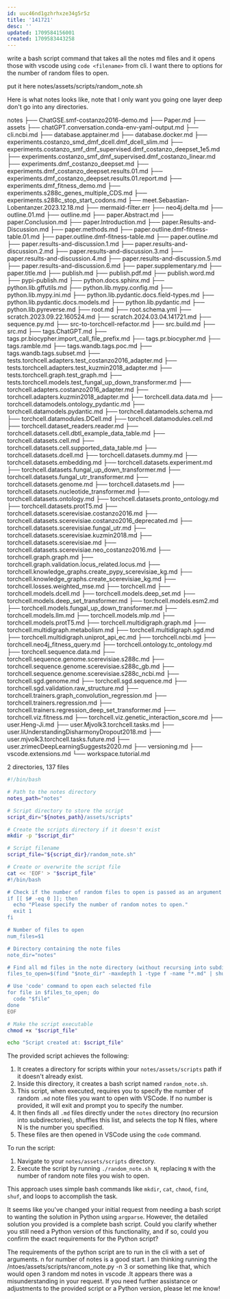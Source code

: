 ```yaml
---
id: uuc46nd1gzhrhxze34g5r5z
title: '141721'
desc: ''
updated: 1709584156001
created: 1709583443258
---
```

write a bash script command that takes all the notes md files and it opens those with vscode using `code <filename>` from cli. I want there to options for the number of random files to open.

put it here notes/assets/scripts/random_note.sh

Here is what notes looks like, note that I only want you going one layer deep don't go into any directories.

notes
├── ChatGSE.smf-costanzo2016-demo.md
├── Paper.md
├── assets
├── chatGPT.conversation.conda-env-yaml-output.md
├── cli.ncbi.md
├── database.apptainer.md
├── database.docker.md
├── experiments.costanzo_smd_dmf_dcell.dmf_dcell_slim.md
├── experiments.costanzo_smf_dmf_supervised.dmf_costanzo_deepset_1e5.md
├── experiments.costanzo_smf_dmf_supervised.dmf_costanzo_linear.md
├── experiments.dmf_costanzo_deepset.md
├── experiments.dmf_costanzo_deepset.results.01.md
├── experiments.dmf_costanzo_deepset.results.01.report.md
├── experiments.dmf_fitness_demo.md
├── experiments.s288c_genes_multiple_CDS.md
├── experiments.s288c_stop_start_codons.md
├── meet.Sebastian-Lobentanzer.2023.12.18.md
├── mermaid-filter.err
├── neo4j.delta.md
├── outline.01.md
├── outline.md
├── paper.Abstract.md
├── paper.Conclusion.md
├── paper.Introduction.md
├── paper.Results-and-Discussion.md
├── paper.methods.md
├── paper.outline.dmf-fitness-table.01.md
├── paper.outline.dmf-fitness-table.md
├── paper.outline.md
├── paper.results-and-discussion.1.md
├── paper.results-and-discussion.2.md
├── paper.results-and-discussion.3.md
├── paper.results-and-discussion.4.md
├── paper.results-and-discussion.5.md
├── paper.results-and-discussion.6.md
├── paper.supplementary.md
├── paper.title.md
├── publish.md
├── publish.pdf.md
├── publish.word.md
├── pypi-publish.md
├── python.docs.sphinx.md
├── python.lib.gffutils.md
├── python.lib.mypy.config.md
├── python.lib.mypy.ini.md
├── python.lib.pydantic.docs.field-types.md
├── python.lib.pydantic.docs.models.md
├── python.lib.pydantic.md
├── python.lib.pyreverse.md
├── root.md
├── root.schema.yml
├── scratch.2023.09.22.160524.md
├── scratch.2024.03.04.141721.md
├── sequence.py.md
├── src-to-torchcell-refactor.md
├── src.build.md
├── src.md
├── tags.ChatGPT.md
├── tags.pr.biocypher.import_call_file_prefix.md
├── tags.pr.biocypher.md
├── tags.ramble.md
├── tags.wandb.tags.poc.md
├── tags.wandb.tags.subset.md
├── tests.torchcell.adapters.test_costanzo2016_adapter.md
├── tests.torchcell.adapters.test_kuzmin2018_adapter.md
├── tests.torchcell.graph.test_graph.md
├── tests.torchcell.models.test_fungal_up_down_transformer.md
├── torchcell.adapters.costanzo2016_adapter.md
├── torchcell.adapters.kuzmin2018_adapter.md
├── torchcell.data.data.md
├── torchcell.datamodels.ontology_pydantic.md
├── torchcell.datamodels.pydantic.md
├── torchcell.datamodels.schema.md
├── torchcell.datamodules.DCell.md
├── torchcell.datamodules.cell.md
├── torchcell.dataset_readers.reader.md
├── torchcell.datasets.cell.dbtl_example_data_table.md
├── torchcell.datasets.cell.md
├── torchcell.datasets.cell.supported_data_table.md
├── torchcell.datasets.dcell.md
├── torchcell.datasets.dummy.md
├── torchcell.datasets.embedding.md
├── torchcell.datasets.experiment.md
├── torchcell.datasets.fungal_up_down_transformer.md
├── torchcell.datasets.fungal_utr_transformer.md
├── torchcell.datasets.genome.md
├── torchcell.datasets.md
├── torchcell.datasets.nucleotide_transformer.md
├── torchcell.datasets.ontology.md
├── torchcell.datasets.pronto_ontology.md
├── torchcell.datasets.protT5.md
├── torchcell.datasets.scerevisiae.costanzo2016.md
├── torchcell.datasets.scerevisiae.costanzo2016_deprecated.md
├── torchcell.datasets.scerevisiae.fungal_utr.md
├── torchcell.datasets.scerevisiae.kuzmin2018.md
├── torchcell.datasets.scerevisiae.md
├── torchcell.datasets.scerevisiae.neo_costanzo2016.md
├── torchcell.graph.graph.md
├── torchcell.graph.validation.locus_related.locus.md
├── torchcell.knowledge_graphs.create_pypy_scerevisiae_kg.md
├── torchcell.knowledge_graphs.create_scerevisiae_kg.md
├── torchcell.losses.weighted_mse.md
├── torchcell.md
├── torchcell.models.dcell.md
├── torchcell.models.deep_set.md
├── torchcell.models.deep_set_transformer.md
├── torchcell.models.esm2.md
├── torchcell.models.fungal_up_down_transformer.md
├── torchcell.models.llm.md
├── torchcell.models.mlp.md
├── torchcell.models.protT5.md
├── torchcell.multidigraph.graph.md
├── torchcell.multidigraph.metabolism.md
├── torchcell.multidigraph.sgd.md
├── torchcell.multidigraph.uniprot_api_ec.md
├── torchcell.ncbi.md
├── torchcell.neo4j_fitness_query.md
├── torchcell.ontology.tc_ontology.md
├── torchcell.sequence.data.md
├── torchcell.sequence.genome.scerevisiae.s288c.md
├── torchcell.sequence.genome.scerevisiae.s288c_gb.md
├── torchcell.sequence.genome.scerevisiae.s288c_ncbi.md
├── torchcell.sgd.genome.md
├── torchcell.sgd.sequence.md
├── torchcell.sgd.validation.raw_structure.md
├── torchcell.trainers.graph_convolution_regression.md
├── torchcell.trainers.regression.md
├── torchcell.trainers.regression_deep_set_transformer.md
├── torchcell.viz.fitness.md
├── torchcell.viz.genetic_interaction_score.md
├── user.Heng-Ji.md
├── user.Mjvolk3.torchcell.tasks.md
├── user.liUnderstandingDisharmonyDropout2018.md
├── user.mjvolk3.torchcell.tasks.future.md
├── user.zrimecDeepLearningSuggests2020.md
├── versioning.md
├── vscode.extensions.md
└── workspace.tutorial.md

2 directories, 137 files

```bash
#!/bin/bash

# Path to the notes directory
notes_path="notes"

# Script directory to store the script
script_dir="${notes_path}/assets/scripts"

# Create the scripts directory if it doesn't exist
mkdir -p "$script_dir"

# Script filename
script_file="${script_dir}/random_note.sh"

# Create or overwrite the script file
cat << 'EOF' > "$script_file"
#!/bin/bash

# Check if the number of random files to open is passed as an argument
if [[ $# -eq 0 ]]; then
  echo "Please specify the number of random notes to open."
  exit 1
fi

# Number of files to open
num_files=$1

# Directory containing the note files
note_dir="notes"

# Find all md files in the note directory (without recursing into subdirectories), shuffle them, and take the top N
files_to_open=$(find "$note_dir" -maxdepth 1 -type f -name "*.md" | shuf -n "$num_files")

# Use 'code' command to open each selected file
for file in $files_to_open; do
  code "$file"
done
EOF

# Make the script executable
chmod +x "$script_file"

echo "Script created at: $script_file"
```

The provided script achieves the following:

1. It creates a directory for scripts within your `notes/assets/scripts` path if it doesn't already exist.
2. Inside this directory, it creates a bash script named `random_note.sh`.
3. This script, when executed, requires you to specify the number of random `.md` note files you want to open with VSCode. If no number is provided, it will exit and prompt you to specify the number.
4. It then finds all `.md` files directly under the `notes` directory (no recursion into subdirectories), shuffles this list, and selects the top N files, where N is the number you specified.
5. These files are then opened in VSCode using the `code` command.

To run the script:

1. Navigate to your `notes/assets/scripts` directory.
2. Execute the script by running `./random_note.sh N`, replacing `N` with the number of random note files you wish to open.

This approach uses simple bash commands like `mkdir`, `cat`, `chmod`, `find`, `shuf`, and loops to accomplish the task.

It seems like you've changed your initial request from needing a bash script to wanting the solution in Python using `argparse`. However, the detailed solution you provided is a complete bash script. Could you clarify whether you still need a Python version of this functionality, and if so, could you confirm the exact requirements for the Python script?

The requirements of the python script are to run in the cli with a set of arguments. n for number of notes is a good start. I am thinking running the /ntoes/assets/scripts/rancom_note.py -n 3 or something like that, which would open 3 random md notes in vscode .It appears there was a misunderstanding in your request. If you need further assistance or adjustments to the provided script or a Python version, please let me know!

